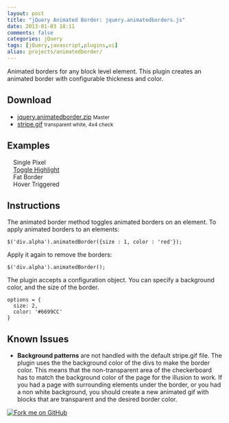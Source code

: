 ```yaml
---
layout: post
title: "jQuery Animated Border: jquery.animatedborders.js"
date: 2013-01-03 18:11
comments: false
categories: jQuery
tags: [jQuery,javascript,plugins,ui]
alias: projects/animatedborder/
---
```


<script src="/assets/javascript/jquery.animatedborder.js" type="text/javascript"></script>
<script type="text/javascript">

$(function() {
  $('div.alpha').animatedBorder({size : 1, color : 'red'});

  $('div.bravo').click(function(){
    $(this).animatedBorder();
    return false;
  });

  $('div.charlie').animatedBorder({size : 6, color : '#FFCC66'});
  
  $('div.delta').animatedBorder({size: 2, color: '#4E7CB1', hover: true});
});

</script>

Animated borders for any block level element. This plugin creates an animated
border with configurable thickness and color.


## Download

* <a href="https://github.com/there4/jquery-animatedborder/zipball/master">jquery.animatedborder.zip</a> <small>Master</small>
* <a href="stripe.gif">stripe.gif</a> <small>transparent white, 4x4 check</small>

## Examples

<div class="examples clearfix" style="margin: 0 1em 1em;">
  <div class="alpha">Single Pixel</div>
  <div class="bravo"><a href="#">Toggle Highlight</a></div>
  <div class="charlie">Fat Border</div>
  <div class="delta">Hover Triggered</div>
</div>

## Instructions

The animated border method toggles animated borders on an element. To apply
animated borders to an elements:

    $('div.alpha').animatedBorder({size : 1, color : 'red'});

Apply it again to remove the borders:

    $('div.alpha').animatedBorder();

The plugin accepts a configuration object. You can specify a background color,
and the size of the border.

    options = {
      size: 2,
      color: '#6699CC'
    }

## Known Issues

* __Background patterns__ are not handled with the default stripe.gif file.
  The plugin uses the the background color of the divs to make the border color.
  This means that the non-transparent area of the checkerboard has to match the background color of the
  page for the illusion to work. If you had a page with surrounding elements under the border, or you had
  a non white background, you should create a new animated gif with blocks that are transparent and the
  desired border color.



<a href="https://github.com/there4/jquery-animatedborder" id="github">
  <img alt="Fork me on GitHub" src="http://s3.amazonaws.com/github/ribbons/forkme_right_darkblue_121621.png" />
</a>



[gh]: https://github.com/there4/jquery-animatedborder
